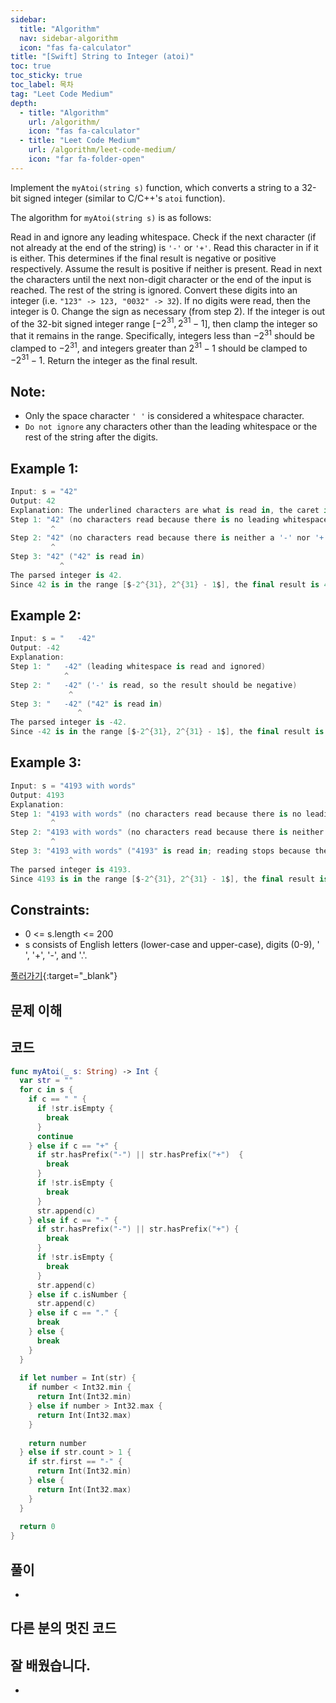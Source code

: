 ```yaml
---
sidebar:
  title: "Algorithm"
  nav: sidebar-algorithm
  icon: "fas fa-calculator"
title: "[Swift] String to Integer (atoi)"
toc: true
toc_sticky: true
toc_label: 목차
tag: "Leet Code Medium"
depth:
  - title: "Algorithm"
    url: /algorithm/
    icon: "fas fa-calculator"
  - title: "Leet Code Medium"
    url: /algorithm/leet-code-medium/
    icon: "far fa-folder-open"
---
```

Implement the `myAtoi(string s)` function, which converts a string to a 32-bit signed integer (similar to C/C++'s `atoi` function).

The algorithm for `myAtoi(string s)` is as follows:

Read in and ignore any leading whitespace.
Check if the next character (if not already at the end of the string) is `'-'` or `'+'`. Read this character in if it is either. This determines if the final result is negative or positive respectively. Assume the result is positive if neither is present.
Read in next the characters until the next non-digit character or the end of the input is reached. The rest of the string is ignored.
Convert these digits into an integer (i.e. `"123" -> 123, "0032" -> 32`). If no digits were read, then the integer is 0. Change the sign as necessary (from step 2).
If the integer is out of the 32-bit signed integer range [$-2^{31}, 2^{31} - 1$], then clamp the integer so that it remains in the range. Specifically, integers less than $-2^{31}$ should be clamped to $-2^{31}$, and integers greater than $2^{31} - 1$ should be clamped to $-2^{31} - 1$.
Return the integer as the final result.

## Note:
* Only the space character `' '` is considered a whitespace character.
* `Do not ignore` any characters other than the leading whitespace or the rest of the string after the digits.

## Example 1:
```swift
Input: s = "42"
Output: 42
Explanation: The underlined characters are what is read in, the caret is the current reader position.
Step 1: "42" (no characters read because there is no leading whitespace)
         ^
Step 2: "42" (no characters read because there is neither a '-' nor '+')
         ^
Step 3: "42" ("42" is read in)
           ^
The parsed integer is 42.
Since 42 is in the range [$-2^{31}, 2^{31} - 1$], the final result is 42.
```

## Example 2:
```swift
Input: s = "   -42"
Output: -42
Explanation:
Step 1: "   -42" (leading whitespace is read and ignored)
            ^
Step 2: "   -42" ('-' is read, so the result should be negative)
             ^
Step 3: "   -42" ("42" is read in)
               ^
The parsed integer is -42.
Since -42 is in the range [$-2^{31}, 2^{31} - 1$], the final result is -42.
```

## Example 3:
```swift
Input: s = "4193 with words"
Output: 4193
Explanation:
Step 1: "4193 with words" (no characters read because there is no leading whitespace)
         ^
Step 2: "4193 with words" (no characters read because there is neither a '-' nor '+')
         ^
Step 3: "4193 with words" ("4193" is read in; reading stops because the next character is a non-digit)
             ^
The parsed integer is 4193.
Since 4193 is in the range [$-2^{31}, 2^{31} - 1$], the final result is 4193.
```

## Constraints:
* 0 <= s.length <= 200
* s consists of English letters (lower-case and upper-case), digits (0-9), ' ', '+', '-', and '.'.

[<i class="fas fa-link"></i> 풀러가기](https://leetcode.com/problems/string-to-integer-atoi/){:target="_blank"}

## 문제 이해

## 코드
```swift
func myAtoi(_ s: String) -> Int {
  var str = ""
  for c in s {
    if c == " " {
      if !str.isEmpty {
        break
      }
      continue
    } else if c == "+" {
      if str.hasPrefix("-") || str.hasPrefix("+")  {
        break
      }
      if !str.isEmpty {
        break
      }
      str.append(c)
    } else if c == "-" {
      if str.hasPrefix("-") || str.hasPrefix("+") {
        break
      }
      if !str.isEmpty {
        break
      }
      str.append(c)
    } else if c.isNumber {
      str.append(c)
    } else if c == "." {
      break
    } else {
      break
    }
  }
  
  if let number = Int(str) {
    if number < Int32.min {
      return Int(Int32.min)
    } else if number > Int32.max {
      return Int(Int32.max)
    }
    
    return number
  } else if str.count > 1 {
    if str.first == "-" {
      return Int(Int32.min)
    } else {
      return Int(Int32.max)
    }
  }
  
  return 0
}
```

## 풀이
-

## 다른 분의 멋진 코드


## 잘 배웠습니다.
-
